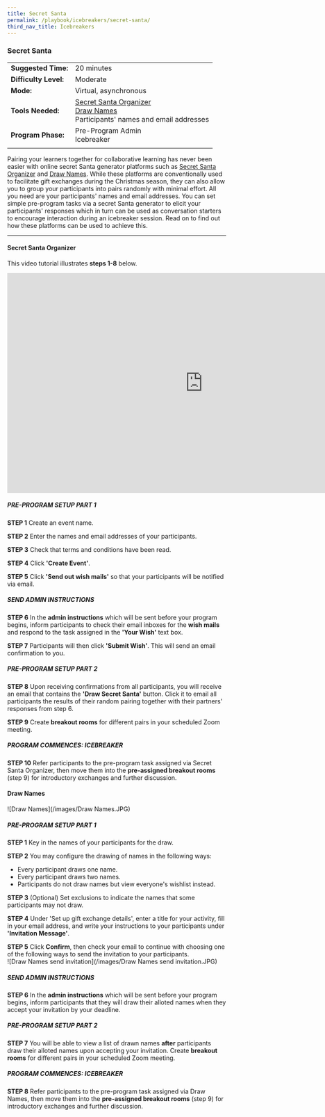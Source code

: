```yaml
---
title: Secret Santa
permalink: /playbook/icebreakers/secret-santa/
third_nav_title: Icebreakers
---
```

### Secret Santa 

|                       |                                         |
|-----------------------|-----------------------------------------|
| **Suggested Time:**   | 20 minutes                              |
| **Difficulty Level:** | Moderate                                |
| **Mode:**             | Virtual, asynchronous                   |
| **Tools Needed:**     | [Secret Santa Organizer](https://www.secretsantaorganizer.com/) <br/> [Draw Names](https://www.drawnames.com/secret-santa-generator?step=3) <br/> Participants' names and email addresses | 
| **Program Phase:**    | Pre-Program Admin <br/> Icebreaker      |
|                       |                                         |

Pairing your learners together for collaborative learning has never been easier with online secret Santa generator platforms such as [Secret Santa Organizer](https://www.secretsantaorganizer.com/) and [Draw Names](https://www.drawnames.com/secret-santa-generator?step=3). While these platforms are conventionally used to facilitate gift exchanges during the Christmas season, they can also allow you to group your participants into pairs randomly with minimal effort. All you need are your participants' names and email addresses. You can set simple pre-program tasks via a secret Santa generator to elicit your participants' responses which in turn can be used as conversation starters to encourage interaction during an icebreaker session. Read on to find out how these platforms can be used to achieve this.   

---

#### Secret Santa Organizer  

This video tutorial illustrates **steps 1-8** below.  

<iframe width="900" height="506" src="https://www.youtube.com/embed/MSChDJFSO1k" frameborder="0" allow="accelerometer; autoplay; clipboard-write; encrypted-media; gyroscope; picture-in-picture" allowfullscreen></iframe>    

##### PRE-PROGRAM SETUP PART 1 

**STEP 1** Create an event name.  

**STEP 2** Enter the names and email addresses of your participants.  

**STEP 3** Check that terms and conditions have been read.  

**STEP 4** Click **'Create Event'**.  

**STEP 5** Click **'Send out wish mails'** so that your participants will be notified via email.  

##### SEND ADMIN INSTRUCTIONS  

**STEP 6** In the **admin instructions** which will be sent before your program begins, inform participants to check their email inboxes for the **wish mails** and respond to the task assigned in the **'Your Wish'** text box.  

**STEP 7** Participants will then click **'Submit Wish'**. This will send an email confirmation to you.  

##### PRE-PROGRAM SETUP PART 2  

**STEP 8** Upon receiving confirmations from all participants, you will receive an email that contains the **'Draw Secret Santa'** button. Click it to email all participants the results of their random pairing together with their partners' responses from step 6.  

**STEP 9** Create **breakout rooms** for different pairs in your scheduled Zoom meeting.  

##### PROGRAM COMMENCES: ICEBREAKER  

**STEP 10** Refer participants to the pre-program task assigned via Secret Santa Organizer, then move them into the **pre-assigned breakout rooms** (step 9) for introductory exchanges and further discussion.  
 

#### Draw Names

![Draw Names](/images/Draw Names.JPG)  

##### PRE-PROGRAM SETUP PART 1  

**STEP 1** Key in the names of your participants for the draw.  

**STEP 2** You may configure the drawing of names in the following ways:  
   * Every participant draws one name. 
   * Every participant draws two names. 
   * Participants do not draw names but view everyone's wishlist instead.  
   
**STEP 3** (Optional) Set exclusions to indicate the names that some participants may not draw.  

**STEP 4** Under 'Set up gift exchange details', enter a title for your activity, fill in your email address, and write your instructions to your participants under **'Invitation Message'**.  

**STEP 5** Click **Confirm**, then check your email to continue with choosing one of the following ways to send the invitation to your participants.  
   ![Draw Names send invitation](/images/Draw Names send invitation.JPG)  

##### SEND ADMIN INSTRUCTIONS  

**STEP 6** In the **admin instructions** which will be sent before your program begins, inform participants that they will draw their alloted names when they accept your invitation by your deadline.  

##### PRE-PROGRAM SETUP PART 2  

**STEP 7** You will be able to view a list of drawn names **after** participants draw their alloted names upon accepting your invitation. Create **breakout rooms** for different pairs in your scheduled Zoom meeting.  

##### PROGRAM COMMENCES: ICEBREAKER  

**STEP 8** Refer participants to the pre-program task assigned via Draw Names, then move them into the **pre-assigned breakout rooms** (step 9) for introductory exchanges and further discussion.  
